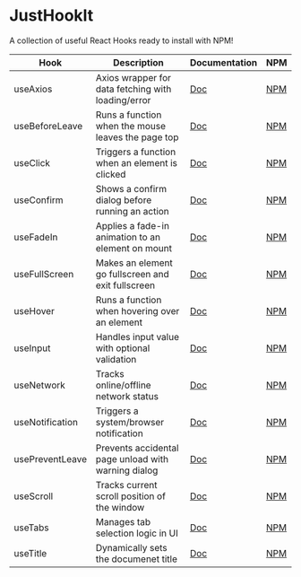 # JustHookIt

A collection of useful React Hooks ready to install with NPM!

| Hook            | Description                                         | Documentation                                                            | NPM |
|-----------------|-----------------------------------------------------|--------------------------------------------------------------------------|-----|
| useAxios        | Axios wrapper for data fetching with loading/error  | [Doc](https://github.com/bookang869/justhookit/tree/main/useAxios)        | [NPM](https://www.npmjs.com/package/@justhookit/use-axios)        |
| useBeforeLeave  | Runs a function when the mouse leaves the page top  | [Doc](https://github.com/bookang869/justhookit/tree/main/useBeforeLeave)  | [NPM](https://www.npmjs.com/package/@justhookit/use-before-leave)  |
| useClick        | Triggers a function when an element is clicked      | [Doc](https://github.com/bookang869/justhookit/tree/main/useClick)        | [NPM](https://www.npmjs.com/package/@justhookit/use-click)        |
| useConfirm      | Shows a confirm dialog before running an action     | [Doc](https://github.com/bookang869/justhookit/tree/main/useConfirm)      | [NPM](https://www.npmjs.com/package/@justhookit/use-confirm)      |
| useFadeIn       | Applies a fade-in animation to an element on mount  | [Doc](https://github.com/bookang869/justhookit/tree/main/useFadeIn)       | [NPM](https://www.npmjs.com/package/@justhookit/use-fade-in)       |
| useFullScreen   | Makes an element go fullscreen and exit fullscreen  | [Doc](https://github.com/bookang869/justhookit/tree/main/useFullScreen)   | [NPM](https://www.npmjs.com/package/@justhookit/use-full-screen)   |
| useHover        | Runs a function when hovering over an element       | [Doc](https://github.com/bookang869/justhookit/tree/main/useHover)        | [NPM](https://www.npmjs.com/package/@justhookit/use-hover)        |
| useInput        | Handles input value with optional validation        | [Doc](https://github.com/bookang869/justhookit/tree/main/useInput)        | [NPM](https://www.npmjs.com/package/@justhookit/use-input)        |
| useNetwork      | Tracks online/offline network status                | [Doc](https://github.com/bookang869/justhookit/tree/main/useNetwork)      | [NPM](https://www.npmjs.com/package/@justhookit/use-network)      |
| useNotification | Triggers a system/browser notification              | [Doc](https://github.com/bookang869/justhookit/tree/main/useNotification) | [NPM](https://www.npmjs.com/package/@justhookit/use-notification) |
| usePreventLeave | Prevents accidental page unload with warning dialog | [Doc](https://github.com/bookang869/justhookit/tree/main/usePreventLeave) | [NPM](https://www.npmjs.com/package/@justhookit/use-prevent-leave) |
| useScroll       | Tracks current scroll position of the window        | [Doc](https://github.com/bookang869/justhookit/tree/main/useScroll)       | [NPM](https://www.npmjs.com/package/@justhookit/use-scroll)       |
| useTabs         | Manages tab selection logic in UI                   | [Doc](https://github.com/bookang869/justhookit/tree/main/useTabs)         | [NPM](https://www.npmjs.com/package/@justhookit/use-tabs)         |
| useTitle        | Dynamically sets the documenet title                | [Doc](https://github.com/bookang869/justhookit/tree/main/useTitle)        | [NPM](https://www.npmjs.com/package/@justhookit/use-title )       |